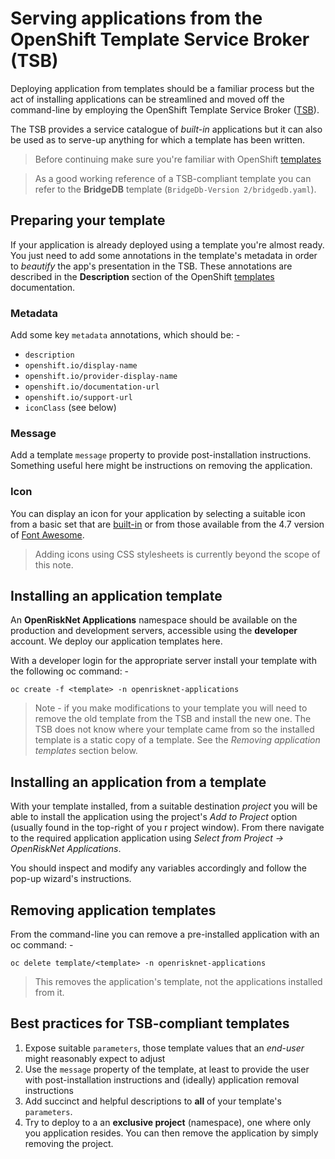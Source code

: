 # Serving applications from the OpenShift Template Service Broker (TSB)

Deploying application from templates should be a familiar process but the
act of installing applications can be streamlined and moved off the
command-line by employing the OpenShift Template Service Broker ([TSB]).

The TSB provides a service catalogue of *built-in* applications but
it can also be used as to serve-up anything for which a template has been
written.

>   Before continuing make sure you're familiar with OpenShift [templates]

>   As a good working reference of a TSB-compliant template you can refer to
    the **BridgeDB** template (`BridgeDb-Version 2/bridgedb.yaml`).

## Preparing your template

If your application is already deployed using a template you're almost
ready. You just need to add some annotations in the template's metadata
in order to *beautify* the app's presentation in the TSB.
These annotations are described in the **Description** section of the
OpenShift [templates] documentation.

### Metadata

Add some key `metadata` annotations, which should be: -

-   `description`
-   `openshift.io/display-name`
-   `openshift.io/provider-display-name`
-   `openshift.io/documentation-url`
-   `openshift.io/support-url`
-   `iconClass` (see below)

### Message

Add a template `message` property to provide post-installation instructions.
Something useful here might be instructions on removing the application.

### Icon

You can display an icon for your application by selecting a suitable icon from
a basic set that are [built-in] or from those available from the 4.7 version
of [Font Awesome].

>   Adding icons using CSS stylesheets is currently
    beyond the scope of this note.

## Installing an application template

An **OpenRiskNet Applications** namespace should be available on the production
and development servers, accessible using the **developer** account.
We deploy our application templates here.

With a developer login for the appropriate server install your template
with the following oc command: -
 
    oc create -f <template> -n openrisknet-applications

>   Note - if you make modifications to your template you will need to remove
    the old template from the TSB and install the new one. The TSB does
    not know where your template came from so the installed template is
    a static copy of a template. See the *Removing application templates*
    section below. 
   
## Installing an application from a template

With your template installed, from a suitable destination *project* you will
be able to install the application using the project's *Add to Project* option
(usually found in the top-right of you r project window). From there
navigate to the required application application using
*Select from Project -> OpenRiskNet Applications*.

You should inspect and modify any variables accordingly and follow
the pop-up wizard's instructions.

## Removing application templates

From the command-line you can remove a pre-installed application with
an oc command: -

    oc delete template/<template> -n openrisknet-applications
    
>   This removes the application's template, not the applications
    installed from it.
    
## Best practices for TSB-compliant templates

1.  Expose suitable `parameters`, those template values that an *end-user*
    might reasonably expect to adjust
1.  Use the `message` property of the template, at least to provide the user
    with post-installation instructions and (ideally) application
    removal instructions
1.  Add succinct and helpful descriptions to **all** of your template's
    `parameters`.
1.  Try to deploy to a an **exclusive project** (namespace), one where
    only you application resides. You can then remove the application by
    simply removing the project.


[built-in]: https://rawgit.com/openshift/openshift-logos-icon/master/demo.html
[font awesome]: https://fontawesome.com/v4.7.0/icons/
[templates]: https://docs.openshift.com/container-platform/3.7/dev_guide/templates.html#dev-guide-templates
[tsb]: https://docs.openshift.com/container-platform/3.7/architecture/service_catalog/template_service_broker.html
